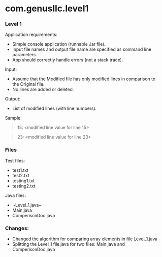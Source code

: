 # com.genusIIc.level1

### Level 1
Application requirements:

* Simple console application (runnable Jar file).
* Input file names and output file name are specified as command line parameters.
* App should correctly handle errors (not a stack trace).

Input:

* Assume that the Modified file has only modified lines in comparison to the Original file.
* No lines are added or deleted.

Output:
 * List of modified lines (with line numbers).

Sample: 

> 15: <modified line value for line 15>

> 23: <modified line value for line 23>

### Files

Test files:

* test1.txt
* test2.txt
* testing1.txt
* testing2.txt

Java files:

* ~Level_1.java~
* Main.java
* ComperisonDoc.java

### Changes: 

* Changed the algorithm for comparing array elements in file Level_1.java
* Splitting the Level_1 file.java for two files: Main.java and ComperisonDoc.java
